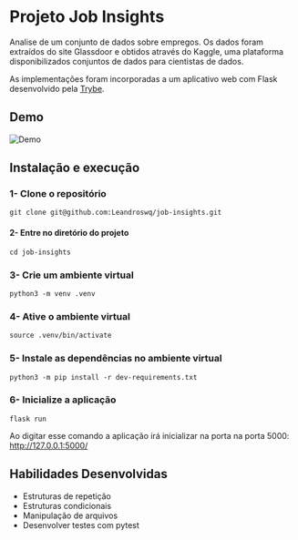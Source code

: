 # Projeto Job Insights

Analise de um conjunto de dados sobre empregos. Os dados foram extraídos do site Glassdoor e obtidos através do Kaggle, uma plataforma disponibilizados conjuntos de dados para cientistas de dados.

As implementações foram incorporadas a um aplicativo web com Flask desenvolvido pela [Trybe](https://www.betrybe.com/).

## Demo

![Demo](./gifs/demo.gif)

## Instalação e execução

### 1- Clone o repositório

```
git clone git@github.com:Leandroswq/job-insights.git
```

#### 2- Entre no diretório do projeto

```
cd job-insights
```

### 3- Crie um ambiente virtual

```
python3 -m venv .venv
```

### 4- Ative o ambiente virtual 

```
source .venv/bin/activate
```

### 5- Instale as dependências no ambiente virtual

```
python3 -m pip install -r dev-requirements.txt
```

### 6- Inicialize a aplicação

```
flask run
```
Ao digitar esse comando a aplicação irá inicializar na porta na porta 5000: http://127.0.0.1:5000/

## Habilidades Desenvolvidas

* Estruturas de repetição
* Estruturas condicionais
* Manipulação de arquivos
* Desenvolver testes com pytest